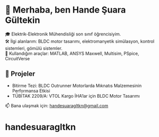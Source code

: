 # 👋 Merhaba, ben Hande Şuara Gültekin

🎓 Elektrik-Elektronik Mühendisliği son sınıf öğrencisiyim.    
🛠️ İlgi alanlarım: BLDC motor tasarımı, elektromanyetik simülasyon, kontrol sistemleri, gömülü sistemler.  
🔧 Kullandığım araçlar: MATLAB, ANSYS Maxwell, Multisim, PSpice, CircuitVerse

## 📌 Projeler
- Bitirme Tezi: BLDC Outrunner Motorlarda Mıknatıs Malzemesinin Performansa Etkisi  
- TÜBİTAK 2209/A: VTOL Kargo İHA’lar için BLDC Motor Tasarımı  

📫 Bana ulaşmak için: handesuaragltkn@gmail.com
# handesuaragltkn
